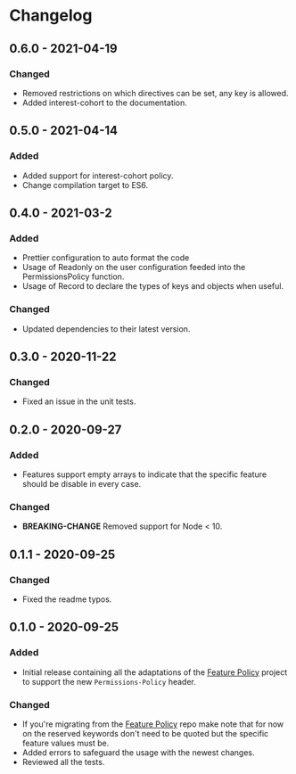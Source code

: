 # Changelog

## 0.6.0 - 2021-04-19

### Changed

- Removed restrictions on which directives can be set, any key is allowed.
- Added interest-cohort to the documentation.

## 0.5.0 - 2021-04-14

### Added

- Added support for interest-cohort policy.
- Change compilation target to ES6.

## 0.4.0 - 2021-03-2

### Added

- Prettier configuration to auto format the code
- Usage of Readonly on the user configuration feeded into the PermissionsPolicy function.
- Usage of Record to declare the types of keys and objects when useful.

### Changed

- Updated dependencies to their latest version.

## 0.3.0 - 2020-11-22

### Changed

- Fixed an issue in the unit tests.

## 0.2.0 - 2020-09-27

### Added

- Features support empty arrays to indicate that the specific feature should be disable in every case.

### Changed

- **BREAKING-CHANGE** Removed support for Node < 10.

## 0.1.1 - 2020-09-25

### Changed

- Fixed the readme typos.

## 0.1.0 - 2020-09-25

### Added

- Initial release containing all the adaptations of the [Feature Policy](https://github.com/helmetjs/feature-policy) project to support the new `Permissions-Policy` header.

### Changed

- If you're migrating from the [Feature Policy](https://github.com/helmetjs/feature-policy) repo make note that for now on the reserved keywords don't need to be quoted but the specific feature values must be.
- Added errors to safeguard the usage with the newest changes.
- Reviewed all the tests.
